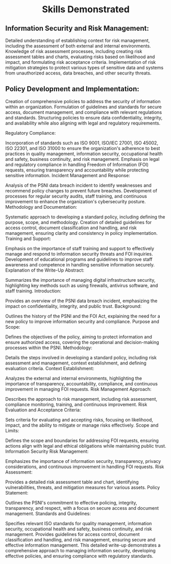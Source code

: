 <h1 style="text-align: center;">Skills Demonstrated</h1>

<h2> Information Security and Risk Management:</h2>

Detailed understanding of establishing context for risk management, including the assessment of both external and internal environments.
Knowledge of risk assessment processes, including creating risk assessment tables and charts, evaluating risks based on likelihood and impact, and formulating risk acceptance criteria.
Implementation of risk mitigation strategies to protect various types of sensitive data and systems from unauthorized access, data breaches, and other security threats.

<h2> Policy Development and Implementation: </h2>

Creation of comprehensive policies to address the security of information within an organization.
Formulation of guidelines and standards for secure access, document management, and compliance with relevant regulations and standards.
Structuring policies to ensure data confidentiality, integrity, and availability while also aligning with legal and regulatory requirements.

Regulatory Compliance:

Incorporation of standards such as ISO 9001, ISO/IEC 27001, ISO 45002, ISO 22301, and ISO 31000 to ensure the organization's adherence to best practices in quality management, information security, occupational health and safety, business continuity, and risk management.
Emphasis on legal and regulatory compliance in handling Freedom of Information (FOI) requests, ensuring transparency and accountability while protecting sensitive information.
Incident Management and Response:

Analysis of the PSNI data breach incident to identify weaknesses and recommend policy changes to prevent future breaches.
Development of processes for regular security audits, staff training, and continuous improvement to enhance the organization's cybersecurity posture.
Methodology and Documentation:

Systematic approach to developing a standard policy, including defining the purpose, scope, and methodology.
Creation of detailed guidelines for access control, document classification and handling, and risk management, ensuring clarity and consistency in policy implementation.
Training and Support:

Emphasis on the importance of staff training and support to effectively manage and respond to information security threats and FOI inquiries.
Development of educational programs and guidelines to improve staff awareness and competence in handling sensitive information securely.
Explanation of the Write-Up
Abstract:

Summarizes the importance of managing digital infrastructure security, highlighting key methods such as using firewalls, antivirus software, and staff training.
Introduction:

Provides an overview of the PSNI data breach incident, emphasizing the impact on confidentiality, integrity, and public trust.
Background:

Outlines the history of the PSNI and the FOI Act, explaining the need for a new policy to improve information security and compliance.
Purpose and Scope:

Defines the objectives of the policy, aiming to protect information and ensure authorized access, covering the operational and decision-making processes within the PSNI.
Methodology:

Details the steps involved in developing a standard policy, including risk assessment and management, context establishment, and defining evaluation criteria.
Context Establishment:

Analyzes the external and internal environments, highlighting the importance of transparency, accountability, compliance, and continuous improvement in managing FOI requests.
Risk Management Approach:

Describes the approach to risk management, including risk assessment, compliance monitoring, training, and continuous improvement.
Risk Evaluation and Acceptance Criteria:

Sets criteria for evaluating and accepting risks, focusing on likelihood, impact, and the ability to mitigate or manage risks effectively.
Scope and Limits:

Defines the scope and boundaries for addressing FOI requests, ensuring actions align with legal and ethical obligations while maintaining public trust.
Information Security Risk Management:

Emphasizes the importance of information security, transparency, privacy considerations, and continuous improvement in handling FOI requests.
Risk Assessment:

Provides a detailed risk assessment table and chart, identifying vulnerabilities, threats, and mitigation measures for various assets.
Policy Statement:

Outlines the PSNI's commitment to effective policing, integrity, transparency, and respect, with a focus on secure access and document management.
Standards and Guidelines:

Specifies relevant ISO standards for quality management, information security, occupational health and safety, business continuity, and risk management.
Provides guidelines for access control, document classification and handling, and risk management, ensuring secure and effective information management.
This detailed write-up demonstrates a comprehensive approach to managing information security, developing effective policies, and ensuring compliance with regulatory standards.
